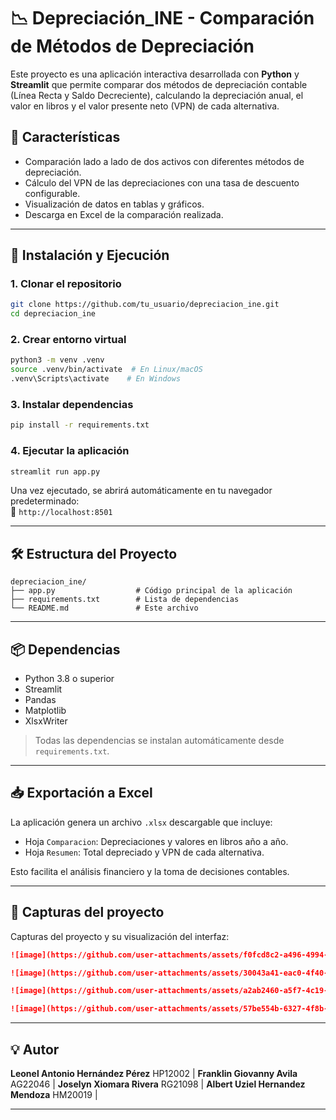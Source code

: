 # 📉 Depreciación_INE - Comparación de Métodos de Depreciación

Este proyecto es una aplicación interactiva desarrollada con **Python** y **Streamlit** que permite comparar dos métodos de depreciación contable (Línea Recta y Saldo Decreciente), calculando la depreciación anual, el valor en libros y el valor presente neto (VPN) de cada alternativa.

## 🧠 Características

- Comparación lado a lado de dos activos con diferentes métodos de depreciación.
- Cálculo del VPN de las depreciaciones con una tasa de descuento configurable.
- Visualización de datos en tablas y gráficos.
- Descarga en Excel de la comparación realizada.

---

## 🚀 Instalación y Ejecución

### 1. Clonar el repositorio

```bash
git clone https://github.com/tu_usuario/depreciacion_ine.git
cd depreciacion_ine
```

### 2. Crear entorno virtual

```bash
python3 -m venv .venv
source .venv/bin/activate  # En Linux/macOS
.venv\Scripts\activate    # En Windows
```

### 3. Instalar dependencias

```bash
pip install -r requirements.txt
```

### 4. Ejecutar la aplicación

```bash
streamlit run app.py
```

Una vez ejecutado, se abrirá automáticamente en tu navegador predeterminado:  
📍 `http://localhost:8501`

---

## 🛠 Estructura del Proyecto

```
depreciacion_ine/
├── app.py                  # Código principal de la aplicación
├── requirements.txt        # Lista de dependencias
└── README.md               # Este archivo
```

---

## 📦 Dependencias

- Python 3.8 o superior
- Streamlit
- Pandas
- Matplotlib
- XlsxWriter

> Todas las dependencias se instalan automáticamente desde `requirements.txt`.

---

## 📥 Exportación a Excel

La aplicación genera un archivo `.xlsx` descargable que incluye:

- Hoja `Comparacion`: Depreciaciones y valores en libros año a año.
- Hoja `Resumen`: Total depreciado y VPN de cada alternativa.

Esto facilita el análisis financiero y la toma de decisiones contables.

---

## 📸 Capturas del proyecto

Capturas del proyecto y su visualización del interfaz:

```markdown
![image](https://github.com/user-attachments/assets/f0fcd8c2-a496-4994-b14d-e2e0006c9117)

![image](https://github.com/user-attachments/assets/30043a41-eac0-4f40-a29f-c452352bd3c9)

![image](https://github.com/user-attachments/assets/a2ab2460-a5f7-4c19-8eaa-261a3068e9b9)

![image](https://github.com/user-attachments/assets/57be554b-6327-4f8b-b4de-74177b675b61)


```

---

## 💡 Autor

**Leonel Antonio Hernández Pérez** HP12002 |
**Franklin Giovanny Avila** AG22046 |
**Joselyn Xiomara Rivera** RG21098 |
**Albert Uziel Hernandez Mendoza** HM20019 |

---

